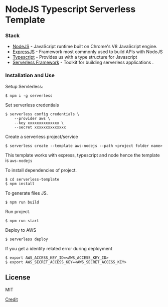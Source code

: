 # NodeJS Typescript Serverless Template


### Stack

* [NodeJS](https://nodejs.org/en/download/) - JavaScript runtime built on Chrome's V8 JavaScript engine.
* [ExpressJS](https://expressjs.com/) - Framework most commonly used to build APIs with NodeJS
* [Typescript](https://www.typescriptlang.org/index.html#download-links) - Provides us with a type structure for Javascript
* [Serverless Framework](https://serverless.com/) - Toolkit for building serverless applications .

### Installation and Use

Setup Servlerless:

```
$ npm i -g serverless    
```

Set serverless credentials
```
$ serverless config credentials \ 
    --provider aws \ 
    --key xxxxxxxxxxxxxx \ 
    --secret xxxxxxxxxxxxxx
```

Create a serverless project/service
```
$ serverless create --template aws-nodejs --path <project folder name>
```

This template works with express, typescript and node hence the template is `aws-nodejs`


To install dependencies of project.
```
$ cd serverless-template
$ npm install
```
To generate files JS.
```
$ npm run build
```

Run project.
```
$ npm run start
```

Deploy to AWS

```
$ serverless deploy
```

If you get a identity related error during deployment
```
$ export AWS_ACCESS_KEY_ID=<AWS_ACCESS_KEY_ID>
$ export AWS_SECRET_ACCESS_KEY=<AWS_SECRET_ACCESS_KEY>
```

License
----
MIT

[Credit](https://medium.com/@eliasjcjunior/create-serverless-application-with-express-and-typescript-a4c0c25060b2)
